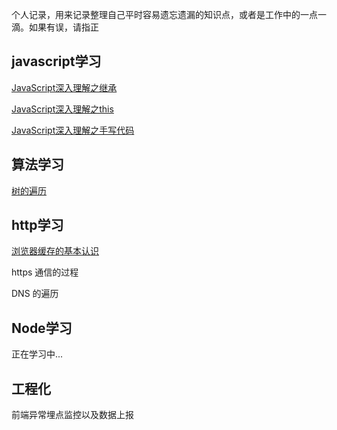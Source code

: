 个人记录，用来记录整理自己平时容易遗忘遗漏的知识点，或者是工作中的一点一滴。如果有误，请指正

## javascript学习

[JavaScript深入理解之继承](https://github.com/plane-hjh/blog1/issues/1)

[JavaScript深入理解之this](https://github.com/plane-hjh/blog1/issues/2)

[JavaScript深入理解之手写代码](https://github.com/plane-hjh/blog1/issues/3)

## 算法学习

[树的遍历](https://github.com/plane-hjh/blog1/issues/4)

## http学习

[浏览器缓存的基本认识](https://github.com/plane-hjh/blog1/issues/5)

https 通信的过程

DNS 的遍历

## Node学习

正在学习中...

## 工程化

前端异常埋点监控以及数据上报
